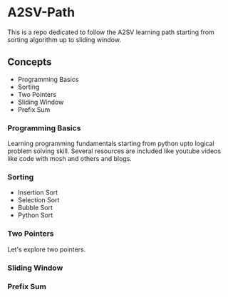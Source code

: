 # A2SV-Path
This is a repo dedicated to follow the A2SV learning path starting from sorting algorithm up to sliding window.

## Concepts
* Programming Basics
* Sorting
* Two Pointers
* Sliding Window
* Prefix Sum

### Programming Basics
Learning programming fundamentals starting from python upto logical problem solving skill. Several resources are included like youtube videos like code with mosh and others and blogs.

### Sorting
* Insertion Sort
* Selection Sort
* Bubble Sort
* Python Sort

### Two Pointers
Let's explore two pointers.

### Sliding Window

### Prefix Sum
